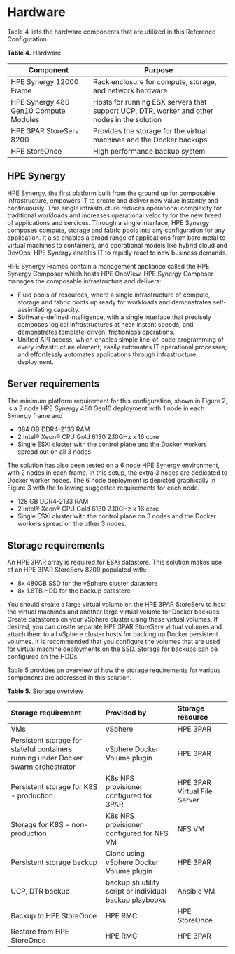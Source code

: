 # Hardware


Table 4 lists the hardware components that are utilized in this Reference Configuration.

**Table 4.** Hardware

|**Component**|**Purpose**|
|-------------|-----------|
|HPE Synergy 12000 Frame|Rack enclosure for compute, storage, and network hardware|
|HPE Synergy 480 Gen10 Compute Modules|Hosts for running ESX servers that support UCP, DTR, worker and other nodes in the solution|
|HPE 3PAR StoreServ 8200|Provides the storage for the virtual machines and the Docker backups|
|HPE StoreOnce|High performance backup system|


## HPE Synergy
HPE Synergy, the first platform built from the ground up for composable infrastructure, empowers IT to create and deliver new value instantly and continuously. This single infrastructure reduces operational complexity for traditional workloads and increases operational velocity for the new breed of applications and services. Through a single interface, HPE Synergy composes compute, storage and fabric pools into any configuration for any application. It also enables a broad range of applications from bare metal to virtual machines to containers, and operational models like hybrid cloud and DevOps. HPE Synergy enables IT to rapidly react to new business demands.

HPE Synergy Frames contain a management appliance called the HPE Synergy Composer which hosts HPE OneView. HPE Synergy Composer manages the composable infrastructure and delivers:

- Fluid pools of resources, where a single infrastructure of compute, storage and fabric boots up ready for workloads and demonstrates self-assimilating capacity.
- Software-defined intelligence, with a single interface that precisely composes logical infrastructures at near-instant speeds; and demonstrates template-driven, frictionless operations.
- Unified API access, which enables simple line-of-code programming of every infrastructure element; easily automates IT operational processes; and effortlessly automates applications through infrastructure deployment.

## Server requirements
The minimum platform requirement for this configuration, shown in Figure 2, is a 3 node HPE Synergy 480 Gen10 deployment with 1 node in each Synergy frame and

- 384 GB DDR4-2133 RAM
- 2 Intel® Xeon® CPU Gold 6130 2.10GHz x 16 core
- Single ESXi cluster with the control plane and the Docker workers spread out on all 3 nodes

The solution has also been tested on a 6 node HPE Synergy environment, with 2 nodes in each frame. In this setup, the extra 3 nodes are dedicated to Docker worker nodes. The 6 node deployment is depicted graphically in Figure 3 with the following suggested requirements for each node.

- 128 GB DDR4-2133 RAM
- 2 Intel® Xeon® CPU Gold 6130 2.10GHz x 16 core
- Single ESXi cluster with the control plane on 3 nodes and the Docker workers spread on the other 3 nodes.


## Storage requirements
An HPE 3PAR array is required for ESXi datastore. This solution makes use of an HPE 3PAR StoreServ 8200 populated with:

- 8x 480GB SSD for the vSphere cluster datastore
- 8x 1.8TB HDD for the backup datastore

You should create a large virtual volume on the HPE 3PAR StoreServ to host the virtual machines and another large virtual volume for Docker backups. Create datastores on your vSphere cluster using these virtual volumes. If desired, you can create separate HPE 3PAR StoreServ virtual volumes and attach them to all vSphere cluster hosts for backing up Docker persistent volumes. It is recommended that you configure the volumes that are used for virtual machine deployments on the SSD. Storage for backups can be configured on the HDDs.

Table 5 provides an overview of how the storage requirements for various components are addressed in this solution.

**Table 5.** Storage overview

|**Storage requirement**|**Provided by**|**Storage resource**|
|:-------------|:-----------|:-----------|
|VMs|vSphere|HPE 3PAR|
|Persistent storage for stateful containers running under Docker swarm orchestrator|vSphere Docker Volume plugin|HPE 3PAR|
|Persistent storage for K8S - production|K8s NFS provisioner configured for 3PAR|HPE 3PAR Virtual File Server|
|Storage for K8S - non-production|K8s NFS provisioner configured for NFS VM|NFS VM|
|Persistent storage backup|Clone using vSphere Docker Volume plugin|HPE 3PAR|
|UCP, DTR backup|backup.sh utility script or individual backup playbooks|Ansible VM|
|Backup to HPE StoreOnce|HPE RMC|HPE StoreOnce|
|Restore from HPE StoreOnce|HPE RMC|HPE 3PAR|

